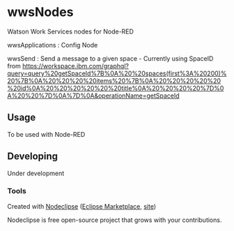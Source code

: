 

# wwsNodes
Watson Work Services nodes for Node-RED

wwsApplications : Config Node

wwsSend : Send a message to a given space - Currently using SpaceID from  https://workspace.ibm.com/graphql?query=query%20getSpaceId%7B%0A%20%20spaces(first%3A%20200)%20%7B%0A%20%20%20%20items%20%7B%0A%20%20%20%20%20%20id%0A%20%20%20%20%20%20title%0A%20%20%20%20%7D%0A%20%20%7D%0A%7D%0A&operationName=getSpaceId
 
## Usage
To be used with Node-RED

## Developing
Under development


### Tools

Created with [Nodeclipse](https://github.com/Nodeclipse/nodeclipse-1)
 ([Eclipse Marketplace](http://marketplace.eclipse.org/content/nodeclipse), [site](http://www.nodeclipse.org))   

Nodeclipse is free open-source project that grows with your contributions.
